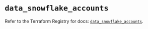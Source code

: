 # `data_snowflake_accounts`

Refer to the Terraform Registry for docs: [`data_snowflake_accounts`](https://registry.terraform.io/providers/snowflake-labs/snowflake/0.88.0/docs/data-sources/accounts).
